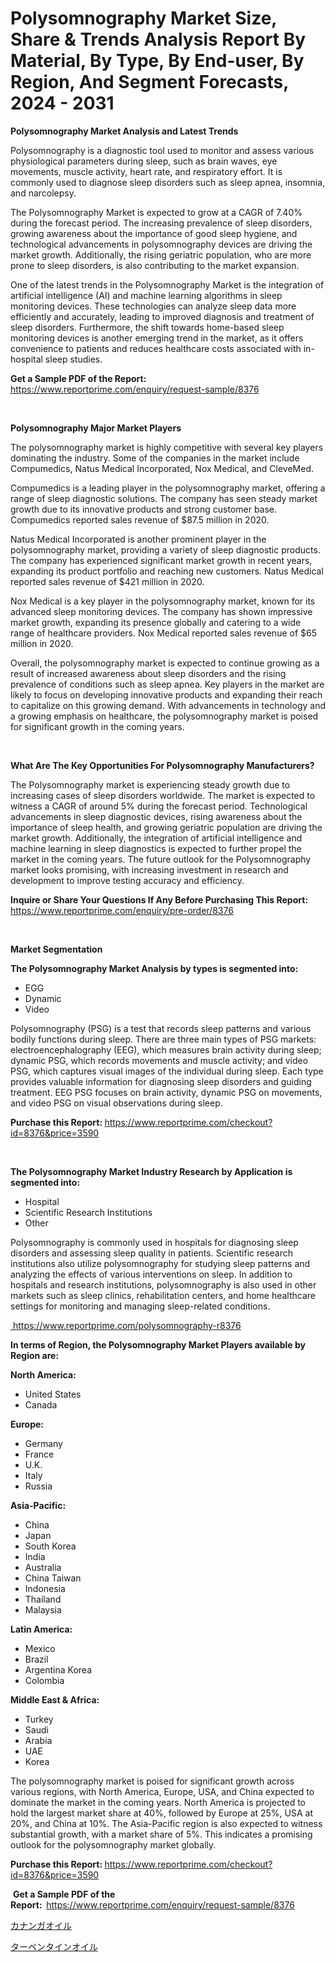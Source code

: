 <p><h1>Polysomnography Market Size, Share & Trends Analysis Report By Material, By Type, By End-user, By Region, And Segment Forecasts, 2024 - 2031</h1></p><p><strong>Polysomnography Market Analysis and Latest Trends</strong></p>
<p><p>Polysomnography is a diagnostic tool used to monitor and assess various physiological parameters during sleep, such as brain waves, eye movements, muscle activity, heart rate, and respiratory effort. It is commonly used to diagnose sleep disorders such as sleep apnea, insomnia, and narcolepsy.</p><p>The Polysomnography Market is expected to grow at a CAGR of 7.40% during the forecast period. The increasing prevalence of sleep disorders, growing awareness about the importance of good sleep hygiene, and technological advancements in polysomnography devices are driving the market growth. Additionally, the rising geriatric population, who are more prone to sleep disorders, is also contributing to the market expansion.</p><p>One of the latest trends in the Polysomnography Market is the integration of artificial intelligence (AI) and machine learning algorithms in sleep monitoring devices. These technologies can analyze sleep data more efficiently and accurately, leading to improved diagnosis and treatment of sleep disorders. Furthermore, the shift towards home-based sleep monitoring devices is another emerging trend in the market, as it offers convenience to patients and reduces healthcare costs associated with in-hospital sleep studies.</p></p>
<p><strong>Get a Sample PDF of the Report:&nbsp;</strong> <a href="https://www.reportprime.com/enquiry/request-sample/8376">https://www.reportprime.com/enquiry/request-sample/8376</a></p>
<p>&nbsp;</p>
<p><strong>Polysomnography Major Market Players</strong></p>
<p><p>The polysomnography market is highly competitive with several key players dominating the industry. Some of the companies in the market include Compumedics, Natus Medical Incorporated, Nox Medical, and CleveMed.</p><p>Compumedics is a leading player in the polysomnography market, offering a range of sleep diagnostic solutions. The company has seen steady market growth due to its innovative products and strong customer base. Compumedics reported sales revenue of $87.5 million in 2020.</p><p>Natus Medical Incorporated is another prominent player in the polysomnography market, providing a variety of sleep diagnostic products. The company has experienced significant market growth in recent years, expanding its product portfolio and reaching new customers. Natus Medical reported sales revenue of $421 million in 2020.</p><p>Nox Medical is a key player in the polysomnography market, known for its advanced sleep monitoring devices. The company has shown impressive market growth, expanding its presence globally and catering to a wide range of healthcare providers. Nox Medical reported sales revenue of $65 million in 2020.</p><p>Overall, the polysomnography market is expected to continue growing as a result of increased awareness about sleep disorders and the rising prevalence of conditions such as sleep apnea. Key players in the market are likely to focus on developing innovative products and expanding their reach to capitalize on this growing demand. With advancements in technology and a growing emphasis on healthcare, the polysomnography market is poised for significant growth in the coming years.</p></p>
<p>&nbsp;</p>
<p><strong>What Are The Key Opportunities For Polysomnography Manufacturers?</strong></p>
<p><p>The Polysomnography market is experiencing steady growth due to increasing cases of sleep disorders worldwide. The market is expected to witness a CAGR of around 5% during the forecast period. Technological advancements in sleep diagnostic devices, rising awareness about the importance of sleep health, and growing geriatric population are driving the market growth. Additionally, the integration of artificial intelligence and machine learning in sleep diagnostics is expected to further propel the market in the coming years. The future outlook for the Polysomnography market looks promising, with increasing investment in research and development to improve testing accuracy and efficiency.</p></p>
<p><strong>Inquire or Share Your Questions If Any Before Purchasing This Report:</strong> <a href="https://www.reportprime.com/enquiry/pre-order/8376">https://www.reportprime.com/enquiry/pre-order/8376</a></p>
<p>&nbsp;</p>
<p><strong>Market Segmentation</strong></p>
<p><strong>The Polysomnography Market Analysis by types is segmented into:</strong></p>
<p><ul><li>EGG</li><li>Dynamic</li><li>Video</li></ul></p>
<p><p>Polysomnography (PSG) is a test that records sleep patterns and various bodily functions during sleep. There are three main types of PSG markets: electroencephalography (EEG), which measures brain activity during sleep; dynamic PSG, which records movements and muscle activity; and video PSG, which captures visual images of the individual during sleep. Each type provides valuable information for diagnosing sleep disorders and guiding treatment. EEG PSG focuses on brain activity, dynamic PSG on movements, and video PSG on visual observations during sleep.</p></p>
<p><strong>Purchase this Report:&nbsp;</strong><a href="https://www.reportprime.com/checkout?id=8376&price=3590">https://www.reportprime.com/checkout?id=8376&price=3590</a></p>
<p>&nbsp;</p>
<p><strong>The Polysomnography Market Industry Research by Application is segmented into:</strong></p>
<p><ul><li>Hospital</li><li>Scientific Research Institutions</li><li>Other</li></ul></p>
<p><p>Polysomnography is commonly used in hospitals for diagnosing sleep disorders and assessing sleep quality in patients. Scientific research institutions also utilize polysomnography for studying sleep patterns and analyzing the effects of various interventions on sleep. In addition to hospitals and research institutions, polysomnography is also used in other markets such as sleep clinics, rehabilitation centers, and home healthcare settings for monitoring and managing sleep-related conditions.</p></p>
<p><a href="https://www.reportprime.com/polysomnography-r8376">&nbsp;https://www.reportprime.com/polysomnography-r8376</a></p>
<p><strong>In terms of Region, the Polysomnography Market Players available by Region are:</strong></p>
<p>
    <p> <strong> North America: </strong>
        <ul>
            <li>United States</li>
            <li>Canada</li>
        </ul>
        </p> 
    <p> <strong> Europe: </strong>
        <ul>
            <li>Germany</li>
            <li>France</li>
            <li>U.K.</li>
            <li>Italy</li>
            <li>Russia</li>
        </ul>
        </p> 
    <p> <strong> Asia-Pacific: </strong>
        <ul>
            <li>China</li>
            <li>Japan</li>
            <li>South Korea</li>
            <li>India</li>
            <li>Australia</li>
            <li>China Taiwan</li>
            <li>Indonesia</li>
            <li>Thailand</li>
            <li>Malaysia</li>
        </ul>
        </p> 
    <p> <strong> Latin America: </strong>
        <ul>
            <li>Mexico</li>
            <li>Brazil</li>
            <li>Argentina Korea</li>
            <li>Colombia</li>
        </ul>
        </p> 
    <p> <strong> Middle East & Africa: </strong>
        <ul>
            <li>Turkey</li>
            <li>Saudi</li>
            <li>Arabia</li>
            <li>UAE</li>
            <li>Korea</li>
        </ul>
    </p>
    </p>
<p><p>The polysomnography market is poised for significant growth across various regions, with North America, Europe, USA, and China expected to dominate the market in the coming years. North America is projected to hold the largest market share at 40%, followed by Europe at 25%, USA at 20%, and China at 10%. The Asia-Pacific region is also expected to witness substantial growth, with a market share of 5%. This indicates a promising outlook for the polysomnography market globally.</p></p>
<p><strong>Purchase this Report: </strong><a href="https://www.reportprime.com/checkout?id=8376&price=3590">https://www.reportprime.com/checkout?id=8376&price=3590</a></p>
<p>&nbsp;<strong>Get a Sample PDF of the Report:&nbsp;&nbsp;</strong><a href="https://www.reportprime.com/enquiry/request-sample/8376">https://www.reportprime.com/enquiry/request-sample/8376</a></p>
<p><strong></strong></p>
<p><p><a href="https://github.com/EstaSprer20231/Market-Research-Report-List-1/blob/main/527237822799.md">カナンガオイル</a></p><p><a href="https://github.com/vlcostes/Market-Research-Report-List-1/blob/main/304415822798.md">ターペンタインオイル</a></p></p>